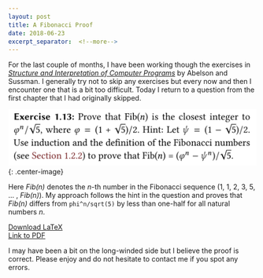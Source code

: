 ```yaml
---
layout: post
title: A Fibonacci Proof
date: 2018-06-23
excerpt_separator:  <!--more-->
---
```

For the last couple of months, I have been working though the exercises in [*Structure and Interpretation of Computer Programs*](https://mitpress.mit.edu/sites/default/files/sicp/index.html) by Abelson and Sussman. I generally try not to skip any exercises but every now and then I encounter one that is a bit too difficult. Today I return to a question from the first chapter that I had originally skipped.  
<!--more-->

![ex1-13](/media/fibonacci/ex1-13.png){: .center-image}

Here *Fib(n)* denotes the *n*-th number in the Fibonacci sequence (1, 1, 2, 3, 5, ... , *Fib(n)*). My approach follows the hint in the question and proves that *Fib(n)* differs from `phi^n/sqrt(5)` by less than one-half for all natural numbers *n*.  

[Download LaTeX](/media/fibonacci/proof.tex)  
[Link to PDF](/media/fibonacci/proof.pdf)  

I may have been a bit on the long-winded side but I believe the proof is correct. Please enjoy and do not hesitate to contact me if you spot any errors. 
